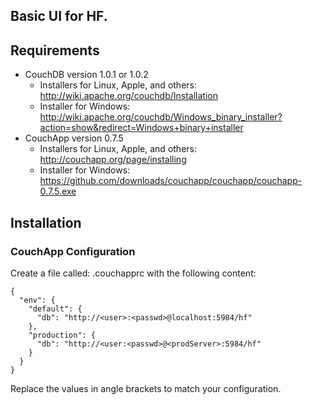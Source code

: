## Basic UI for HF.

## Requirements

* CouchDB version 1.0.1 or 1.0.2
  * Installers for Linux, Apple, and others: http://wiki.apache.org/couchdb/Installation
  * Installer for Windows: http://wiki.apache.org/couchdb/Windows_binary_installer?action=show&redirect=Windows+binary+installer
* CouchApp version 0.7.5
  * Installers for Linux, Apple, and others: http://couchapp.org/page/installing
  * Installer for Windows: https://github.com/downloads/couchapp/couchapp/couchapp-0.7.5.exe

## Installation

### CouchApp Configuration

Create a file called: .couchapprc with the following content:

    {
      "env": {
        "default": {
          "db": "http://<user>:<passwd>@localhost:5984/hf"
        },
        "production": {
          "db": "http://<user:<passwd>@<prodServer>:5984/hf"
        }
      }
    }

Replace the values in angle brackets to match your configuration.

